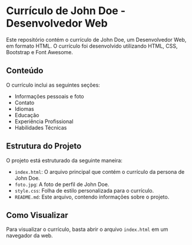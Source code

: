 # Currículo de John Doe - Desenvolvedor Web

Este repositório contém o currículo de John Doe, um Desenvolvedor Web, em formato HTML. O currículo foi desenvolvido utilizando HTML, CSS, Bootstrap e Font Awesome.

## Conteúdo

O currículo inclui as seguintes seções:

- Informações pessoais e foto
- Contato
- Idiomas
- Educação
- Experiência Profissional
- Habilidades Técnicas

## Estrutura do Projeto

O projeto está estruturado da seguinte maneira:

- `index.html`: O arquivo principal que contém o currículo da persona de John Doe.
- `foto.jpg`: A foto de perfil de John Doe.
- `style.css`: Folha de estilo personalizada para o currículo.
- `README.md`: Este arquivo, contendo informações sobre o projeto.

## Como Visualizar

Para visualizar o currículo, basta abrir o arquivo `index.html` em um navegador da web.
